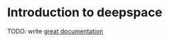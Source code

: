 # Introduction to deepspace

TODO: write [great documentation](http://jacobian.org/writing/what-to-write/)
